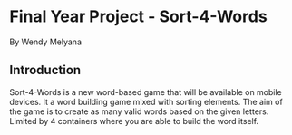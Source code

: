 <h1>Final Year Project - Sort-4-Words</h1>
<p>By Wendy Melyana</p>

<h2>Introduction</h2>
<p>Sort-4-Words is a new word-based game that will be available on mobile devices. It a word building game mixed with sorting elements. The aim of the game is to create as many valid words based on the given letters. Limited by 4 containers where you are able to build the word itself. 

